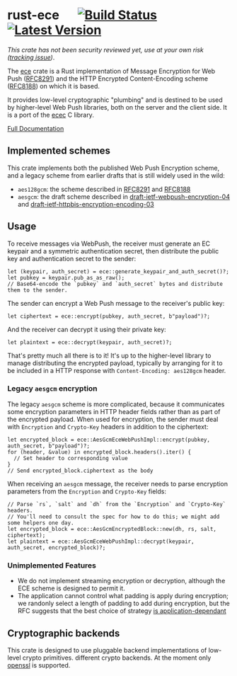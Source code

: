 # rust-ece &emsp; [![Build Status]][circleci] [![Latest Version]][crates.io]

[Build Status]: https://circleci.com/gh/mozilla/rust-ece.svg?style=svg
[circleci]: https://circleci.com/gh/mozilla/rust-ece
[Latest Version]: https://img.shields.io/crates/v/ece.svg
[crates.io]: https://crates.io/crates/ece

*This crate has not been security reviewed yet, use at your own risk
([tracking issue](https://github.com/mozilla/rust-ece/issues/18))*.

The [ece](https://crates.io/crates/ece) crate is a Rust implementation of Message Encryption for Web Push
([RFC8291](https://tools.ietf.org/html/rfc8291)) and the HTTP Encrypted Content-Encoding scheme
([RFC8188](https://tools.ietf.org/html/rfc8188)) on which it is based.

It provides low-level cryptographic "plumbing" and is destined to be used by higher-level Web Push libraries, both on
the server and the client side. It is a port of the [ecec](https://github.com/web-push-libs/ecec) C library.

[Full Documentation](https://docs.rs/ece/)

## Implemented schemes

This crate implements both the published Web Push Encryption scheme, and a legacy scheme from earlier drafts
that is still widely used in the wild:

* `aes128gcm`: the scheme described in [RFC8291](https://tools.ietf.org/html/rfc8291) and
  [RFC8188](https://tools.ietf.org/html/rfc8188)
* `aesgcm`: the draft scheme described in
  [draft-ietf-webpush-encryption-04](https://tools.ietf.org/html/draft-ietf-webpush-encryption-04) and
  [draft-ietf-httpbis-encryption-encoding-03](https://tools.ietf.org/html/draft-ietf-httpbis-encryption-encoding-03_)

## Usage

To receive messages via WebPush, the receiver must generate an EC keypair and a symmetric authentication secret,
then distribute the public key and authentication secret to the sender:

```
let (keypair, auth_secret) = ece::generate_keypair_and_auth_secret()?;
let pubkey = keypair.pub_as_as_raw();
// Base64-encode the `pubkey` and `auth_secret` bytes and distribute them to the sender.
```

The sender can encrypt a Web Push message to the receiver's public key:

```
let ciphertext = ece::encrypt(pubkey, auth_secret, b"payload")?;
```

And the receiver can decrypt it using their private key:

```
let plaintext = ece::decrypt(keypair, auth_secret)?;
```

That's pretty much all there is to it! It's up to the higher-level library to manage distributing the encrypted payload,
typically by arranging for it to be included in a HTTP response with `Content-Encoding: aes128gcm` header.

### Legacy `aesgcm` encryption

The legacy `aesgcm` scheme is more complicated, because it communicates some encryption parameters in HTTP header fields
rather than as part of the encrypted payload.  When used for encryption, the sender must deal with `Encryption` and
`Crypto-Key` headers in addition to the ciphertext:

```
let encrypted_block = ece::AesGcmEceWebPushImpl::encrypt(pubkey, auth_secret, b"payload")?;
for (header, &value) in encrypted_block.headers().iter() {
  // Set header to corresponding value
}
// Send encrypted_block.ciphertext as the body
```

When receiving an `aesgcm` message, the receiver needs to parse encryption parameters from the `Encryption`
and `Crypto-Key` fields:

```
// Parse `rs`, `salt` and `dh` from the `Encryption` and `Crypto-Key` headers.
// You'll need to consult the spec for how to do this; we might add some helpers one day.
let encrypted_block = ece::AesGcmEncryptedBlock::new(dh, rs, salt, ciphertext);
let plaintext = ece::AesGcmEceWebPushImpl::decrypt(keypair, auth_secret, encrypted_block)?;
```

### Unimplemented Features

* We do not implement streaming encryption or decryption, although the ECE scheme is designed to permit it.
* The application cannot control what padding is apply during encryption; we randonly select a length of padding to add
  during encryption, but the RFC suggests that the best choice of strategy [is application-dependant](https://tools.ietf.org/html/rfc8188#section-4.8)

## Cryptographic backends

This crate is designed to use pluggable backend implementations of low-level crypto primitives. different crypto
backends. At the moment only [openssl](https://github.com/sfackler/rust-openssl) is supported.
